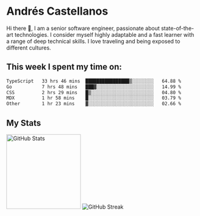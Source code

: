 # Andrés Castellanos

Hi there 👋, I am a senior software engineer, passionate about state-of-the-art technologies. I consider myself highly adaptable and a fast learner with a range of deep technical skills. I love traveling and being exposed to different cultures.

## This week I spent my time on:

<!--START_SECTION:waka-->

```txt
TypeScript   33 hrs 46 mins  ████████████████▒░░░░░░░░   64.88 %
Go           7 hrs 48 mins   ███▓░░░░░░░░░░░░░░░░░░░░░   14.99 %
CSS          2 hrs 29 mins   █▒░░░░░░░░░░░░░░░░░░░░░░░   04.80 %
MDX          1 hr 58 mins    █░░░░░░░░░░░░░░░░░░░░░░░░   03.79 %
Other        1 hr 23 mins    ▓░░░░░░░░░░░░░░░░░░░░░░░░   02.66 %
```

<!--END_SECTION:waka-->

## My Stats

<img height="195" src="https://github-readme-stats.vercel.app/api?username=andrescv&show_icons=true&theme=onedark&hide_border=true&card_width=495" alt="GitHub Stats" />

<img src="https://streak-stats.demolab.com?user=andrescv&theme=one-dark-pro&hide_border=true" alt="GitHub Streak" />
